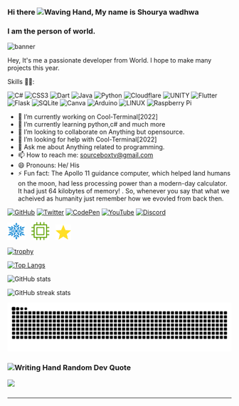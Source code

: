 #
### Hi there <img src="https://raw.githubusercontent.com/Tarikul-Islam-Anik/Animated-Fluent-Emojis/master/Emojis/Hand%20gestures/Waving%20Hand.png" alt="Waving Hand" width="25" height="25" />, My name is Shourya wadhwa 

### I am the person of world.

![banner](https://user-images.githubusercontent.com/71631493/175268923-3037d11b-c4b8-48a4-8b31-cac5637aebc9.png)

Hey, It's me a passionate developer from World. I hope to make many projects this year.

Skills 👨‍💻: 

![C#](https://img.shields.io/badge/c%23-%23239120.svg?style=for-the-badge&logo=c-sharp&logoColor=white) ![CSS3](https://img.shields.io/badge/css3-%231572B6.svg?style=for-the-badge&logo=css3&logoColor=white) ![Dart](https://img.shields.io/badge/dart-%230175C2.svg?style=for-the-badge&logo=dart&logoColor=white) ![Java](https://img.shields.io/badge/java-%23ED8B00.svg?style=for-the-badge&logo=java&logoColor=white) ![Python](https://img.shields.io/badge/python-3670A0?style=for-the-badge&logo=python&logoColor=ffdd54) ![Cloudflare](https://img.shields.io/badge/Cloudflare-F38020?style=for-the-badge&logo=Cloudflare&logoColor=white) ![UNITY](https://img.shields.io/badge/Unity-%2320232a.svg?style=for-the-badge&logo=unity&logoColor=white) ![Flutter](https://img.shields.io/badge/Flutter-%2302569B.svg?style=for-the-badge&logo=Flutter&logoColor=white) ![Flask](https://img.shields.io/badge/flask-%23000.svg?style=for-the-badge&logo=flask&logoColor=white) ![SQLite](https://img.shields.io/badge/sqlite-%2307405e.svg?style=for-the-badge&logo=sqlite&logoColor=white) ![Canva](https://img.shields.io/badge/Canva-%2300C4CC.svg?style=for-the-badge&logo=Canva&logoColor=white) ![Arduino](https://img.shields.io/badge/-Arduino-00979D?style=for-the-badge&logo=Arduino&logoColor=white) ![LINUX](https://img.shields.io/badge/Linux-FCC624?style=for-the-badge&logo=linux&logoColor=black) ![Raspberry Pi](https://img.shields.io/badge/-RaspberryPi-C51A4A?style=for-the-badge&logo=Raspberry-Pi)

- 🔭 I’m currently working on Cool-Terminal[2022] 
- 🌱 I’m currently learning python,c# and much more 
- 👯 I’m looking to collaborate on Anything but opensource. 
- 🤔 I’m looking for help with Cool-Terminal[2022] 
- 💬 Ask me about Anything related to programming.  
- 📫 How to reach me: sourceboxtv@gmail.com 
- 😄 Pronouns: He/ His 
- ⚡ Fun fact: The Apollo 11 guidance computer, which helped land humans on the moon, had less processing power than a modern-day calculator. It had just 64 kilobytes of memory! . So, whenever you say that what we acheived as humanity just remember how we evovled from back then.

<a href="https://github.com/Coderlogy"><img src="https://cdn.jsdelivr.net/npm/simple-icons@3.0.1/icons/github.svg" alt="GitHub" style="height:40px;"></a>
<a href="https://twitter.com/@WadhwaShourya"><img src="https://cdn.jsdelivr.net/npm/simple-icons@3.0.1/icons/twitter.svg" alt="Twitter" style="height:40px;"></a>
<a href="https://codepen.io/Coderlogy"><img src="https://cdn.jsdelivr.net/npm/simple-icons@3.0.1/icons/codepen.svg" alt="CodePen" style="height:40px;"></a>
<a href="https://www.youtube.com/channel/UC4-BRxXYcfADtkPa_qE1Xhw"><img src="https://cdn.jsdelivr.net/npm/simple-icons@3.0.1/icons/youtube.svg" alt="YouTube" style="height:40px;"></a>
<a href="https://discord.com/invite/gGugvbs"><img src="https://cdn.jsdelivr.net/npm/simple-icons@3.0.1/icons/discord.svg" alt="Discord" style="height:40px;"></a>

<a href='https://archiveprogram.github.com/'><img src='https://raw.githubusercontent.com/acervenky/animated-github-badges/master/assets/acbadge.gif' width='40' height='40'></a> <a href='https://docs.github.com/en/developers'><img src='https://raw.githubusercontent.com/acervenky/animated-github-badges/master/assets/devbadge.gif' width='40' height='40'></a> <a href='https://stars.github.com/'><img src='https://raw.githubusercontent.com/acervenky/animated-github-badges/master/assets/starbadge.gif' width='35' height='35'></a> 

[![trophy](https://github-profile-trophy.vercel.app/?username=CoderLogy)](https://github.com/ryo-ma/github-profile-trophy)

[![Top Langs](https://github-readme-stats.vercel.app/api/top-langs/?username=Coderlogy)](https://github.com/anuraghazra/github-readme-stats)

![GitHub stats](https://github-readme-stats.vercel.app/api?username=Coderlogy&show_icons=true)  

[//]: < ![GitHub Activity Graph](https://activity-graph.herokuapp.com/graph?username=Coderlogy)  >

[//]: < ![GitHub metrics](https://metrics.lecoq.io/Coderlogy)  >

![GitHub streak stats](https://github-readme-streak-stats.herokuapp.com/?user=Coderlogy) 

<img src="https://raw.githubusercontent.com/coderlogy/coderlogy/output/snake.svg" alt="Snake animation" />

### <img src="https://raw.githubusercontent.com/Tarikul-Islam-Anik/Animated-Fluent-Emojis/master/Emojis/Hand%20gestures/Writing%20Hand.png" alt="Writing Hand" width="25" height="25" /> Random Dev Quote
![](https://quotes-github-readme.vercel.app/api?type=vertical&theme=radical)

### 

---
